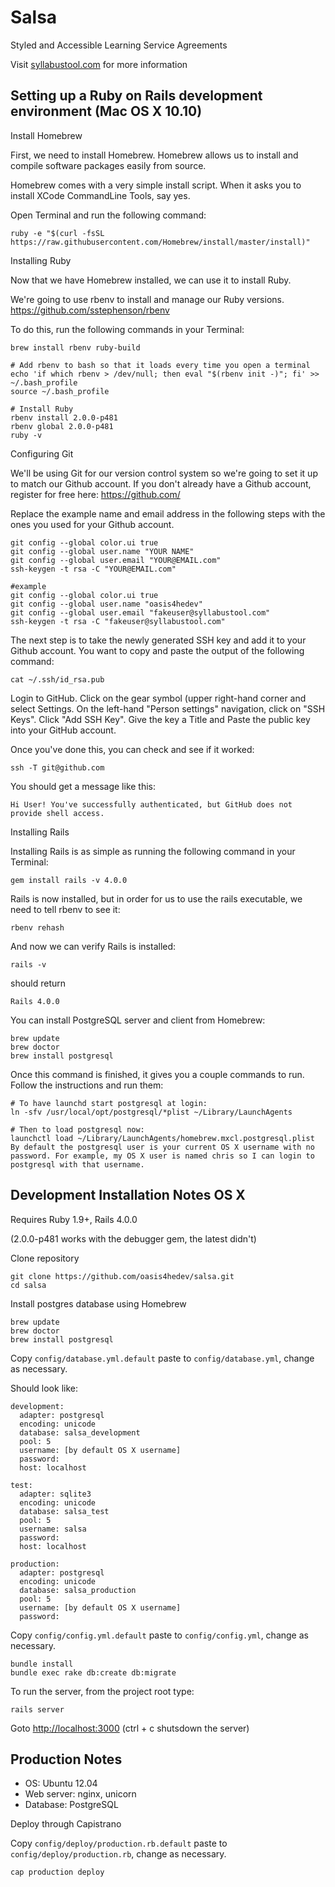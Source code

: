 Salsa
=====

Styled and Accessible Learning Service Agreements

Visit [syllabustool.com](http://syllabustool.com) for more information

Setting up a Ruby on Rails development environment (Mac OS X 10.10)
------------------------------------------

Install Homebrew

First, we need to install Homebrew. Homebrew allows us to install and compile software packages easily from source.

Homebrew comes with a very simple install script. When it asks you to install XCode CommandLine Tools, say yes.

Open Terminal and run the following command:

	ruby -e "$(curl -fsSL https://raw.githubusercontent.com/Homebrew/install/master/install)"

Installing Ruby


Now that we have Homebrew installed, we can use it to install Ruby.

We're going to use rbenv to install and manage our Ruby versions. https://github.com/sstephenson/rbenv

To do this, run the following commands in your Terminal:

	brew install rbenv ruby-build

	# Add rbenv to bash so that it loads every time you open a terminal
	echo 'if which rbenv > /dev/null; then eval "$(rbenv init -)"; fi' >> ~/.bash_profile
	source ~/.bash_profile

	# Install Ruby
	rbenv install 2.0.0-p481
	rbenv global 2.0.0-p481
	ruby -v

Configuring Git

We'll be using Git for our version control system so we're going to set it up to match our Github account. If you don't already have a Github account, register for free here: https://github.com/

Replace the example name and email address in the following steps with the ones you used for your Github account.

	git config --global color.ui true
	git config --global user.name "YOUR NAME"
	git config --global user.email "YOUR@EMAIL.com"
	ssh-keygen -t rsa -C "YOUR@EMAIL.com"

	#example
	git config --global color.ui true
	git config --global user.name "oasis4hedev"
	git config --global user.email "fakeuser@syllabustool.com"
	ssh-keygen -t rsa -C "fakeuser@syllabustool.com"

The next step is to take the newly generated SSH key and add it to your Github account. You want to copy and paste the output of the following command:

	cat ~/.ssh/id_rsa.pub

Login to GitHub. Click on the gear symbol (upper right-hand corner and select Settings. On the left-hand "Person settings" navigation, click on "SSH Keys". Click "Add SSH Key". Give the key a Title and Paste the public key into your GitHub account.

Once you've done this, you can check and see if it worked:

	ssh -T git@github.com

You should get a message like this:

	Hi User! You've successfully authenticated, but GitHub does not provide shell access.

Installing Rails


Installing Rails is as simple as running the following command in your Terminal:

	gem install rails -v 4.0.0

Rails is now installed, but in order for us to use the rails executable, we need to tell rbenv to see it:

	rbenv rehash

And now we can verify Rails is installed:

	rails -v

should return

	Rails 4.0.0

You can install PostgreSQL server and client from Homebrew:

	brew update
	brew doctor
	brew install postgresql

Once this command is finished, it gives you a couple commands to run. Follow the instructions and run them:

	# To have launchd start postgresql at login:
	ln -sfv /usr/local/opt/postgresql/*plist ~/Library/LaunchAgents

	# Then to load postgresql now:
	launchctl load ~/Library/LaunchAgents/homebrew.mxcl.postgresql.plist
	By default the postgresql user is your current OS X username with no password. For example, my OS X user is named chris so I can login to postgresql with that username.


Development Installation Notes OS X
-------------------------------------------

Requires Ruby 1.9+, Rails 4.0.0

(2.0.0-p481 works with the debugger gem, the latest didn't)

Clone repository

    git clone https://github.com/oasis4hedev/salsa.git
    cd salsa

Install postgres database using Homebrew

	brew update
	brew doctor
	brew install postgresql

Copy `config/database.yml.default` paste to `config/database.yml`, change as necessary.

Should look like:

	development:
	  adapter: postgresql
	  encoding: unicode
	  database: salsa_development
	  pool: 5
	  username: [by default OS X username]
	  password:
	  host: localhost

	test:
	  adapter: sqlite3
	  encoding: unicode
	  database: salsa_test
	  pool: 5
	  username: salsa
	  password:
	  host: localhost

	production:
	  adapter: postgresql
	  encoding: unicode
	  database: salsa_production
	  pool: 5
	  username: [by default OS X username]
	  password:

Copy `config/config.yml.default` paste to `config/config.yml`, change as necessary.

    bundle install
    bundle exec rake db:create db:migrate

To run the server, from the project root type:

    rails server

Goto [http://localhost:3000](http://localhost:3000) (ctrl + c shutsdown the server)

Production Notes
----------------

* OS: Ubuntu 12.04
* Web server: nginx, unicorn
* Database: PostgreSQL

Deploy through Capistrano

Copy `config/deploy/production.rb.default` paste to `config/deploy/production.rb`, change as necessary.

    cap production deploy
